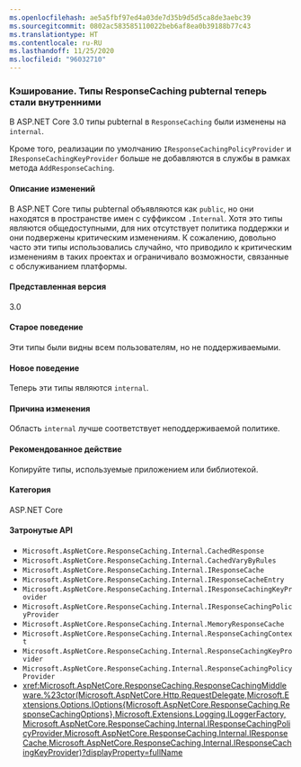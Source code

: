 ```yaml
---
ms.openlocfilehash: ae5a5fbf97ed4a03de7d35b9d5d5ca8de3aebc39
ms.sourcegitcommit: 0802ac583585110022beb6af8ea0b39188b77c43
ms.translationtype: HT
ms.contentlocale: ru-RU
ms.lasthandoff: 11/25/2020
ms.locfileid: "96032710"
---
```

### <a name="caching-responsecaching-pubternal-types-changed-to-internal"></a>Кэширование. Типы ResponseCaching pubternal теперь стали внутренними

В ASP.NET Core 3.0 типы pubternal в `ResponseCaching` были изменены на `internal`.

Кроме того, реализации по умолчанию `IResponseCachingPolicyProvider` и `IResponseCachingKeyProvider` больше не добавляются в службы в рамках метода `AddResponseCaching`.

#### <a name="change-description"></a>Описание изменений

В ASP.NET Core типы pubternal объявляются как `public`, но они находятся в пространстве имен с суффиксом `.Internal`. Хотя это типы являются общедоступными, для них отсутствует политика поддержки и они подвержены критическим изменениям. К сожалению, довольно часто эти типы использовались случайно, что приводило к критическим изменениям в таких проектах и ограничивало возможности, связанные с обслуживанием платформы.

#### <a name="version-introduced"></a>Представленная версия

3.0

#### <a name="old-behavior"></a>Старое поведение

Эти типы были видны всем пользователям, но не поддерживаемыми.

#### <a name="new-behavior"></a>Новое поведение

Теперь эти типы являются `internal`.

#### <a name="reason-for-change"></a>Причина изменения

Область `internal` лучше соответствует неподдерживаемой политике.

#### <a name="recommended-action"></a>Рекомендованное действие

Копируйте типы, используемые приложением или библиотекой.

#### <a name="category"></a>Категория

ASP.NET Core

#### <a name="affected-apis"></a>Затронутые API

- `Microsoft.AspNetCore.ResponseCaching.Internal.CachedResponse`
- `Microsoft.AspNetCore.ResponseCaching.Internal.CachedVaryByRules`
- `Microsoft.AspNetCore.ResponseCaching.Internal.IResponseCache`
- `Microsoft.AspNetCore.ResponseCaching.Internal.IResponseCacheEntry`
- `Microsoft.AspNetCore.ResponseCaching.Internal.IResponseCachingKeyProvider`
- `Microsoft.AspNetCore.ResponseCaching.Internal.IResponseCachingPolicyProvider`
- `Microsoft.AspNetCore.ResponseCaching.Internal.MemoryResponseCache`
- `Microsoft.AspNetCore.ResponseCaching.Internal.ResponseCachingContext`
- `Microsoft.AspNetCore.ResponseCaching.Internal.ResponseCachingKeyProvider`
- `Microsoft.AspNetCore.ResponseCaching.Internal.ResponseCachingPolicyProvider`
- <xref:Microsoft.AspNetCore.ResponseCaching.ResponseCachingMiddleware.%23ctor(Microsoft.AspNetCore.Http.RequestDelegate,Microsoft.Extensions.Options.IOptions{Microsoft.AspNetCore.ResponseCaching.ResponseCachingOptions},Microsoft.Extensions.Logging.ILoggerFactory,Microsoft.AspNetCore.ResponseCaching.Internal.IResponseCachingPolicyProvider,Microsoft.AspNetCore.ResponseCaching.Internal.IResponseCache,Microsoft.AspNetCore.ResponseCaching.Internal.IResponseCachingKeyProvider)?displayProperty=fullName>

<!-- 

#### Affected APIs

- `T:Microsoft.AspNetCore.ResponseCaching.Internal.CachedResponse`
- `T:Microsoft.AspNetCore.ResponseCaching.Internal.CachedVaryByRules`
- `T:Microsoft.AspNetCore.ResponseCaching.Internal.IResponseCache`
- `T:Microsoft.AspNetCore.ResponseCaching.Internal.IResponseCacheEntry`
- `T:Microsoft.AspNetCore.ResponseCaching.Internal.IResponseCachingKeyProvider`
- `T:Microsoft.AspNetCore.ResponseCaching.Internal.IResponseCachingPolicyProvider`
- `T:Microsoft.AspNetCore.ResponseCaching.Internal.MemoryResponseCache`
- `T:Microsoft.AspNetCore.ResponseCaching.Internal.ResponseCachingContext`
- `T:Microsoft.AspNetCore.ResponseCaching.Internal.ResponseCachingKeyProvider`
- `T:Microsoft.AspNetCore.ResponseCaching.Internal.ResponseCachingPolicyProvider`
- `M:Microsoft.AspNetCore.ResponseCaching.ResponseCachingMiddleware.#ctor(Microsoft.AspNetCore.Http.RequestDelegate,Microsoft.Extensions.Options.IOptions{Microsoft.AspNetCore.ResponseCaching.ResponseCachingOptions},Microsoft.Extensions.Logging.ILoggerFactory,Microsoft.AspNetCore.ResponseCaching.Internal.IResponseCachingPolicyProvider,Microsoft.AspNetCore.ResponseCaching.Internal.IResponseCache,Microsoft.AspNetCore.ResponseCaching.Internal.IResponseCachingKeyProvider)",
"nameWithType": "ResponseCachingMiddleware.ResponseCachingMiddleware(RequestDelegate, IOptions<ResponseCachingOptions>, ILoggerFactory, IResponseCachingPolicyProvider, IResponseCache, IResponseCachingKeyProvider)`

-->
